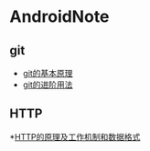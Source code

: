 # AndroidNote
## git
* [git的基本原理](git/git的基本原理.md)
* [git的进阶用法](git/git的进阶用法.md)

## HTTP 
 *[HTTP的原理及工作机制和数据格式](http.md)

